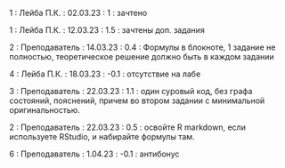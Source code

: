 1 : Лейба П.К. : 02.03.23 : 1 : зачтено

1 : Лейба П.К. : 12.03.23 : 1.5 : зачтены доп. задания

2 : Преподаватель : 14.03.23 : 0.4 : Формулы в блокноте, 1 задание не полностью, теоретическое решение должно быть в каждом задании

4 : Лейба П.К. : 18.03.23 : -0.1 : отсутствие на лабе

3 : Преподаватель : 22.03.23 : 1.1 : один суровый код, без графа состояний, пояснений, причем во втором задании с минимальной оригинальностью.

2 : Преподаватель : 22.03.23 : 0.5 : освойте R markdown, если используете RStudio, и набирайте формулы там.

6 : Преподаватель : 1.04.23 : -0.1 : антибонус

